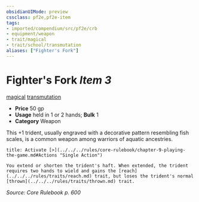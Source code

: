 ```yaml
---
obsidianUIMode: preview
cssclass: pf2e,pf2e-item
tags:
- imported/compendium/src/pf2e/crb
- equipment/weapon
- trait/magical
- trait/school/transmutation
aliases: ["Fighter's Fork"]
---
```

# Fighter's Fork *Item 3*  
[magical](magical.md)  [transmutation](transmutation.md)  

- **Price** 50 gp
- **Usage** held in 1 or 2 hands; **Bulk** 1
- **Category** Weapon

This +1 trident, usually engraved with a decorative pattern resembling fish scales, is a common weapon among warriors of aquatic ancestries.

```ad-embed-ability
title: Activate [>](../../../rules/core-rulebook/chapter-9-playing-the-game.md#Actions "Single Action")

You extend or shorten the trident's haft. When extended, the trident requires two hands to wield and gains the [reach](../../../rules/traits/reach.md) trait, but loses the trident's normal [thrown](../../../rules/traits/thrown.md) trait.
```

*Source: Core Rulebook p. 600*
